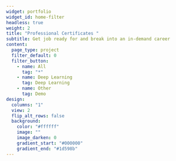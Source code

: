 ```yaml
---
widget: portfolio
widget_id: home-filter
headless: true
weight: 2
title: "Professional Certificates "
subtitle: G﻿et job ready for and break into an in-demand career
content:
  page_type: project
  filter_default: 0
  filter_button:
    - name: All
      tag: "*"
    - name: Deep Learning
      tag: Deep Learning
    - name: Other
      tag: Demo
design:
  columns: "1"
  view: 2
  flip_alt_rows: false
  background:
    color: "#ffffff"
    image: ""
    image_darken: 0
    gradient_start: "#000000"
    gradient_end: "#1d598b"
---
```

